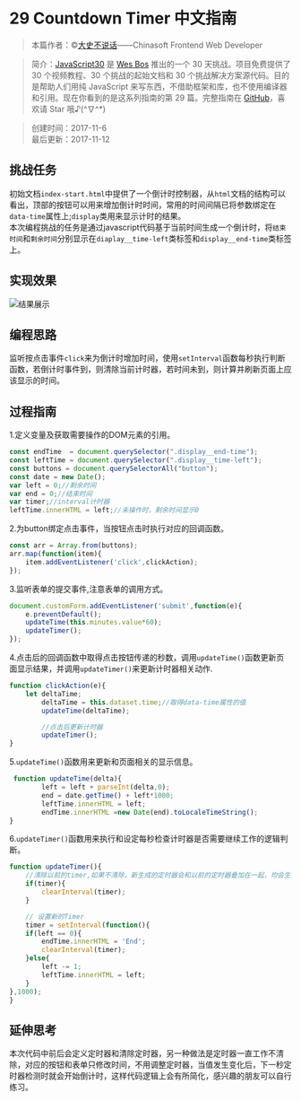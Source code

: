 # 29 Countdown Timer 中文指南

> 本篇作者：©[大史不说话](https://github.com/dashnowords)——Chinasoft Frontend Web Developer

> 简介：[JavaScript30](https://javascript30.com) 是 [Wes Bos](https://github.com/wesbos) 推出的一个 30 天挑战。项目免费提供了 30 个视频教程、30 个挑战的起始文档和 30 个挑战解决方案源代码。目的是帮助人们用纯 JavaScript 来写东西，不借助框架和库，也不使用编译器和引用。现在你看到的是这系列指南的第 29 篇。完整指南在 [GitHub](https://github.com/soyaine/JavaScript30)，喜欢请 Star 哦♪(^∇^*)

> 创建时间：2017-11-6   
最后更新：2017-11-12

## 挑战任务
初始文档`index-start.html`中提供了一个倒计时控制器，从`html`文档的结构可以看出，顶部的按钮可以用来增加倒计时时间，常用的时间间隔已将参数绑定在`data-time`属性上;`display`类用来显示计时的结果。   
本次编程挑战的任务是通过javascript代码基于当前时间生成一个倒计时，将`结束时间`和`剩余时间`分别显示在`diaplay__time-left`类标签和`display__end-time`类标签上。

## 实现效果
![结果展示](https://github.com/soyaine/JavaScript30/blob/master/29%20-%20Countdown%20Timer/effect.png)

## 编程思路  
监听按点击事件`click`来为倒计时增加时间，使用`setInterval`函数每秒执行判断函数，若倒计时事件到，则清除当前计时器，若时间未到，则计算并刷新页面上应该显示的时间。

## 过程指南   
1.定义变量及获取需要操作的DOM元素的引用。   
```js
const endTime  = document.querySelector(".display__end-time");
const leftTime = document.querySelector(".display__time-left");
const buttons = document.querySelectorAll("button");
const date = new Date();
var left = 0;//剩余时间
var end = 0;//结束时间
var timer;//interval计时器
leftTime.innerHTML = left;//未操作时，剩余时间显示0
```   
2.为button绑定点击事件，当按钮点击时执行对应的回调函数。      
```js
const arr = Array.from(buttons);
arr.map(function(item){
    item.addEventListener('click',clickAction);
});
```   
3.监听表单的提交事件,注意表单的调用方式。   
```js
document.customForm.addEventListener('submit',function(e){
	e.preventDefault();
	updateTime(this.minutes.value*60);
	updateTimer();
});
```   
4.点击后的回调函数中取得点击按钮传递的秒数，调用`updateTime()`函数更新页面显示结果，并调用`updateTimer()`来更新计时器相关动作.
```js
function clickAction(e){
	let deltaTime;
	   	deltaTime = this.dataset.time;//取得data-time属性的值
	   	updateTime(deltaTime);

        //点击后更新计时器
        updateTimer();
}
```      
5.`updateTime()`函数用来更新和页面相关的显示信息。   
```js
 function updateTime(delta){
	    left = left + parseInt(delta,0);
        end = date.getTime() + left*1000;
        leftTime.innerHTML = left;
        endTime.innerHTML =new Date(end).toLocaleTimeString();
}
```   
6.`updateTimer()`函数用来执行和设定每秒检查计时器是否需要继续工作的逻辑判断。   
```js
function updateTimer(){
	//清除以前的timer,如果不清除，新生成的定时器会和以前的定时器叠加在一起，均会生效。
	if(timer){
		clearInterval(timer);
	}

    // 设置新的Timer
    timer = setInterval(function(){
	if(left == 0){
		endTime.innerHTML = 'End';
        clearInterval(timer);
	}else{
		left -= 1;
		leftTime.innerHTML = left;
	}
},1000);
}
```   

## 延伸思考
本次代码中前后会定义定时器和清除定时器，另一种做法是定时器一直工作不清除，对应的按钮和表单只修改时间，不用调整定时器，当值发生变化后，下一秒定时器检测时就会开始倒计时，这样代码逻辑上会有所简化，感兴趣的朋友可以自行练习。